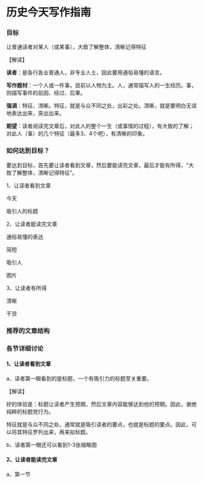 # 历史今天写作指南

### 目标

让普通读者对某人（或某事），大致了解整体，清晰记得特征

【解读】

**读者**：是各行各业普通人，非专业人士，因此要用通俗易懂的语言。

**写作题材**：一个人或一件事。目前以人物为主。人，通常描写人的一生经历。事，则描写事件的前因、经过、后果。

**强调**：特征、清晰。特征，就是与众不同之处，出彩之处。清晰，就是要明白无误地表达出来，突出出来。

**期望**：读者阅读完文章后，对此人的整个一生（或事情的过程），有大致的了解；对此人（事）的几个特征（最多3、4个吧），有清晰的印象。

### 如何达到目标？

要达到目标，首先要让读者看到文章，然后要能读完文章，最后才能有所得，“大致了解整体，清晰记得特征”。

1、让读者看到文章

今天

吸引人的标题

2、让读者能读完文章

通俗易懂的表达

简短

吸引人

图片

3、让读者有所得

清晰

干货



### 推荐的文章结构



### 各节详细讨论

#### 1、让读者看到文章

a、读者第一眼看到的是标题，一个有吸引力的标题至关重要。

【解读】

好的体验是：标题让读者产生预期，然后文章内容能够达到他的预期。因此，谢绝纯粹的标题党行为。

特征就是与众不同之处，通常就是吸引读者的要点，也就是标题的要点。因此，可以将其特征罗列出来，再来拟标题。

b、读者第一眼还可以看到1-3张缩略图

#### 2、让读者能读完文章



a、第一节



